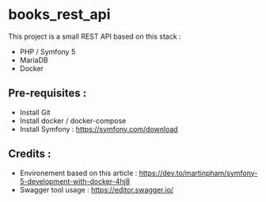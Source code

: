 # books_rest_api

This project is a small REST API based on this stack :

- PHP / Symfony 5
- MariaDB
- Docker

## Pre-requisites :

- Install Git
- Install docker / docker-compose
- Install Symfony : https://symfony.com/download

## Credits :

- Environement based on this article : https://dev.to/martinpham/symfony-5-development-with-docker-4hj8
- Swagger tool usage : https://editor.swagger.io/
